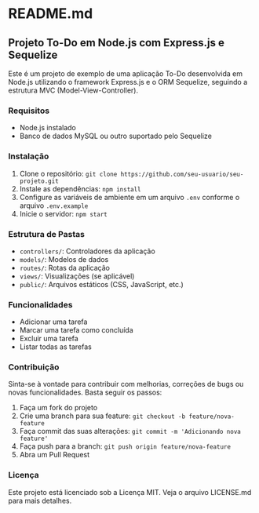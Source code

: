 # README.md

## Projeto To-Do em Node.js com Express.js e Sequelize

Este é um projeto de exemplo de uma aplicação To-Do desenvolvida em Node.js utilizando o framework Express.js e o ORM Sequelize, seguindo a estrutura MVC (Model-View-Controller).

### Requisitos

- Node.js instalado
- Banco de dados MySQL ou outro suportado pelo Sequelize

### Instalação

1. Clone o repositório: `git clone https://github.com/seu-usuario/seu-projeto.git`
2. Instale as dependências: `npm install`
3. Configure as variáveis de ambiente em um arquivo `.env` conforme o arquivo `.env.example`
5. Inicie o servidor: `npm start`

### Estrutura de Pastas

- `controllers/`: Controladores da aplicação
- `models/`: Modelos de dados
- `routes/`: Rotas da aplicação
- `views/`: Visualizações (se aplicável)
- `public/`: Arquivos estáticos (CSS, JavaScript, etc.)

### Funcionalidades

- Adicionar uma tarefa
- Marcar uma tarefa como concluída
- Excluir uma tarefa
- Listar todas as tarefas

### Contribuição

Sinta-se à vontade para contribuir com melhorias, correções de bugs ou novas funcionalidades. Basta seguir os passos:

1. Faça um fork do projeto
2. Crie uma branch para sua feature: `git checkout -b feature/nova-feature`
3. Faça commit das suas alterações: `git commit -m 'Adicionando nova feature'`
4. Faça push para a branch: `git push origin feature/nova-feature`
5. Abra um Pull Request

### Licença

Este projeto está licenciado sob a Licença MIT. Veja o arquivo LICENSE.md para mais detalhes.

